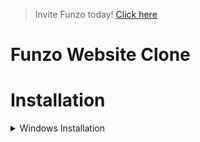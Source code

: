 > Invite Funzo today! [Click here](https://discord.com/oauth2/authorize?client_id=985606622908911686&permissions=537250816&scope=bot)
# Funzo Website Clone

# Installation

<details>
<summary>Windows Installation</summary>
<br>

1. Install [Visual Studio Code](https://code.visualstudio.com/)
```bash
1. Download this Project
2. Open With Visual Studio Code
3. Click on the Extensions tab
4. Search "Live Server" by "Ritwick Dey" with "30+ Million Downloads"
5. Download it
6. Right click on "index.html" and click "Open With Live Server"
```
and done!

</details>

